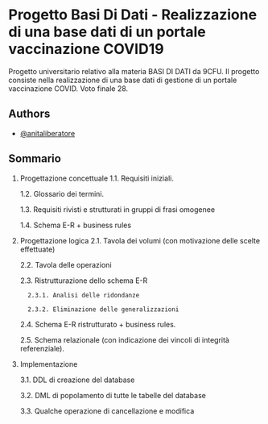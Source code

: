 
# Progetto Basi Di Dati - Realizzazione di una base dati di un portale vaccinazione COVID19

Progetto universitario relativo alla materia BASI DI DATI da 9CFU. Il progetto consiste nella realizzazione di una base dati di gestione di un portale vaccinazione COVID. Voto finale 28.



## Authors

- [@anitaliberatore](https://www.linkedin.com/in/anitaliberatore)


## Sommario

1. Progettazione concettuale
    1.1. Requisiti iniziali.

    1.2. Glossario dei termini.

    1.3. Requisiti rivisti e strutturati in gruppi di frasi omogenee

    1.4. Schema E-R + business rules


2. Progettazione logica
    2.1. Tavola dei volumi (con motivazione delle scelte effettuate)

    2.2. Tavola delle operazioni

    2.3. Ristrutturazione dello schema E-R

         2.3.1. Analisi delle ridondanze

         2.3.2. Eliminazione delle generalizzazioni 

    2.4. Schema E-R ristrutturato + business rules. 

    2.5. Schema relazionale (con indicazione dei vincoli di integrità referenziale).

3. Implementazione

   3.1. DDL di creazione del database

   3.2. DML di popolamento di tutte le tabelle del database 

   3.3. Qualche operazione di cancellazione e modifica
